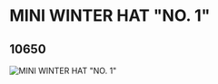 # MINI WINTER HAT "NO. 1"
## 10650
![MINI WINTER HAT "NO. 1"](https://lc-www-live-s.legocdn.com/media/bricks/5/2/6006765.jpg)